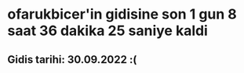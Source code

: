 # ofarukbicer'in gidisine son 1 gun 8 saat 36 dakika 25 saniye kaldi

## Gidis tarihi: 30.09.2022 :(